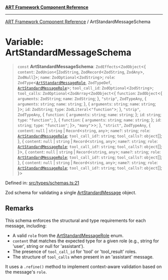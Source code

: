 [**ART Framework Component Reference**](../README.md)

***

[ART Framework Component Reference](../README.md) / ArtStandardMessageSchema

# Variable: ArtStandardMessageSchema

> `const` **ArtStandardMessageSchema**: `ZodEffects`\<`ZodObject`\<\{ `content`: `ZodUnion`\<\[`ZodString`, `ZodRecord`\<`ZodString`, `ZodAny`\>, `ZodNull`\]\>; `name`: `ZodOptional`\<`ZodString`\>; `role`: `ZodType`\<[`ArtStandardMessageRole`](../type-aliases/ArtStandardMessageRole.md), `ZodTypeDef`, [`ArtStandardMessageRole`](../type-aliases/ArtStandardMessageRole.md)\>; `tool_call_id`: `ZodOptional`\<`ZodString`\>; `tool_calls`: `ZodOptional`\<`ZodArray`\<`ZodObject`\<\{ `function`: `ZodObject`\<\{ `arguments`: `ZodString`; `name`: `ZodString`; \}, `"strip"`, `ZodTypeAny`, \{ `arguments`: `string`; `name`: `string`; \}, \{ `arguments`: `string`; `name`: `string`; \}\>; `id`: `ZodString`; `type`: `ZodLiteral`\<`"function"`\>; \}, `"strip"`, `ZodTypeAny`, \{ `function`: \{ `arguments`: `string`; `name`: `string`; \}; `id`: `string`; `type`: `"function"`; \}, \{ `function`: \{ `arguments`: `string`; `name`: `string`; \}; `id`: `string`; `type`: `"function"`; \}\>, `"many"`\>\>; \}, `"strict"`, `ZodTypeAny`, \{ `content`: `null` \| `string` \| `Record`\<`string`, `any`\>; `name?`: `string`; `role`: [`ArtStandardMessageRole`](../type-aliases/ArtStandardMessageRole.md); `tool_call_id?`: `string`; `tool_calls?`: `object`[]; \}, \{ `content`: `null` \| `string` \| `Record`\<`string`, `any`\>; `name?`: `string`; `role`: [`ArtStandardMessageRole`](../type-aliases/ArtStandardMessageRole.md); `tool_call_id?`: `string`; `tool_calls?`: `object`[]; \}\>, \{ `content`: `null` \| `string` \| `Record`\<`string`, `any`\>; `name?`: `string`; `role`: [`ArtStandardMessageRole`](../type-aliases/ArtStandardMessageRole.md); `tool_call_id?`: `string`; `tool_calls?`: `object`[]; \}, \{ `content`: `null` \| `string` \| `Record`\<`string`, `any`\>; `name?`: `string`; `role`: [`ArtStandardMessageRole`](../type-aliases/ArtStandardMessageRole.md); `tool_call_id?`: `string`; `tool_calls?`: `object`[]; \}\>

Defined in: [src/types/schemas.ts:21](https://github.com/hashangit/ART/blob/e4c184bd9ffa5ef078ee6a88704f24584b173411/src/types/schemas.ts#L21)

Zod schema for validating a single [ArtStandardMessage](../interfaces/ArtStandardMessage.md) object.

## Remarks

This schema enforces the structural and type requirements for each message, including:
- A valid `role` from the [ArtStandardMessageRole](../type-aliases/ArtStandardMessageRole.md) enum.
- `content` that matches the expected type for a given role (e.g., string for 'user', string or null for 'assistant').
- The presence of `tool_call_id` for 'tool' or 'tool_result' roles.
- The structure of `tool_calls` when present in an 'assistant' message.

It uses a `.refine()` method to implement context-aware validation based on the message's `role`.
